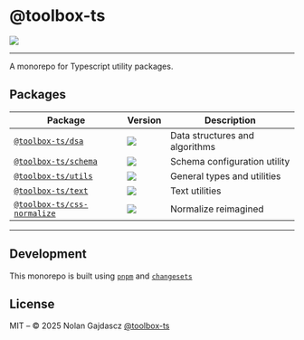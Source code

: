 # @toolbox-ts

![](https://img.shields.io/badge/coverage-100%25-brightgreen)

---

A monorepo for Typescript utility packages.

## Packages

| Package                                                 | Version                                                                                                                       | Description                    |
| ------------------------------------------------------- | ----------------------------------------------------------------------------------------------------------------------------- | ------------------------------ |
| [`@toolbox-ts/dsa`](./packages/dsa)                     | [![](https://img.shields.io/npm/v/@toolbox-ts/dsa?label=)](https://www.npmjs.com/package/@toolbox-ts/dsa)                     | Data structures and algorithms |
| [`@toolbox-ts/schema`](./packages/schema)               | [![](https://img.shields.io/npm/v/@toolbox-ts/schema?label=)](https://www.npmjs.com/package/@toolbox-ts/schema)               | Schema configuration utility   |
| [`@toolbox-ts/utils`](./packages/utils)                 | [![](https://img.shields.io/npm/v/@toolbox-ts/utils?label=)](https://www.npmjs.com/package/@toolbox-ts/utils)                 | General types and utilities    |
| [`@toolbox-ts/text`](./packages/text)                   | [![](https://img.shields.io/npm/v/@toolbox-ts/text?label=)](https://www.npmjs.com/package/@toolbox-ts/text)                   | Text utilities                 |
| [`@toolbox-ts/css-normalize`](./packages/css-normalize) | [![](https://img.shields.io/npm/v/@toolbox-ts/css-normalize?label=)](https://www.npmjs.com/package/@toolbox-ts/css-normalize) | Normalize reimagined           |

---

## Development

This monorepo is built using [`pnpm`](https://pnpm.io) and
[`changesets`](https://github.com/changesets/changesets)

## License

MIT – © 2025 Nolan Gajdascz [@toolbox-ts](https://www.npmjs.com/org/toolbox-ts)
